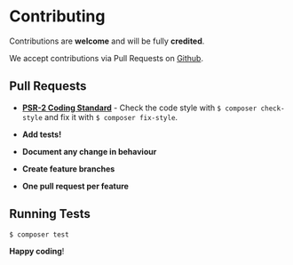 # Contributing

Contributions are **welcome** and will be fully **credited**.

We accept contributions via Pull Requests on [Github](https://github.com/triadev/LaravelElasticsearchODM).


## Pull Requests

- **[PSR-2 Coding Standard](https://github.com/php-fig/fig-standards/blob/master/accepted/PSR-2-coding-style-guide.md)** - Check the code style with ``$ composer check-style`` and fix it with ``$ composer fix-style``.

- **Add tests!**

- **Document any change in behaviour**

- **Create feature branches**

- **One pull request per feature**

## Running Tests

``` bash
$ composer test
```

**Happy coding**!